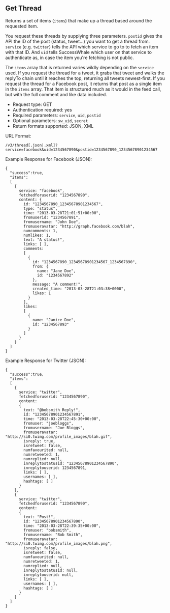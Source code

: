Get Thread
----------

Returns a set of items (`items`) that make up a thread based around the requested item.

You request these threads by supplying three parameters. `postid` gives the API the ID of the post (status, tweet...) you want to get a thread from. `service` (e.g. `twitter`) tells the API which service to go to to fetch an item with that ID. And `uid` tells SuccessWhale which user on that service to authenticate as, in case the item you're fetching is not public.

The `items` array that is returned varies wildly depending on the `service` used. If you request the thread for a tweet, it grabs that tweet and walks the replyTo chain until it reaches the top, returning all tweets newest-first. If you request the thread for a Facebook post, it returns that post as a single item in the `items` array. That item is structured much as it would in the feed call, but with the full comment and like data included.

* Request type: GET
* Authentication required: yes
* Required parameters: `service`, `uid`, `postid`
* Optional parameters: `sw_uid`, `secret`
* Return formats supported: JSON, XML

URL Format:

    /v3/thread[.json|.xml]?service=facebook&uid=1234567890&postid=1234567890_12345678901234567

Example Response for Facebook (JSON):

    {
      "success":true,
      "items":
      [
        {
          service: "facebook",
          fetchedforuserid: "1234567890",
          content: {
            id: "1234567890_12345678901234567",
            type: "status",
            time: "2013-03-28T21:01:51+00:00",
            fromuserid: "1234567891",
            fromusername: "John Doe",
            fromuseravatar: "http://graph.facebook.com/blah",
            numcomments: 1,
            numlikes: 1,
            text: "A status!",
            links: [ ],
            comments:
            [
              {
                id: "1234567890_12345678901234567_1234567890",
                from: {
                  name: "Jane Doe",
                  id: "1234567892"
                },
                message: "A comment!",
                created_time: "2013-03-28T21:03:38+0000",
                likes: 1
              }
            ],
            likes:
            [
              {
                name: "Janice Doe",
                id: "1234567893"
              }
            ]
          }
        }
      ]
    }

Example Response for Twitter (JSON):

    {
      "success":true,
      "items":
      [
        {
          service: "twitter",
          fetchedforuserid: "1234567890",
          content:
          {
            text: "@bobsmith Reply!",
            id: "12345678901234567891",
            time: "2013-03-28T22:45:30+00:00",
            fromuser: "joebloggs",
            fromusername: "Joe Bloggs",
            fromuseravatar: "http://si0.twimg.com/profile_images/blah.gif",
            isreply: true,
            isretweet: false,
            numfavourited: null,
            numretweeted: 1,
            numreplied: null,
            inreplytostatusid: "12345678901234567890",
            inreplytouserid: 1234567891,
            links: [ ],
            usernames: [ ],
            hashtags: [ ]
          }
        },
        {
          service: "twitter",
          fetchedforuserid: "1234567890",
          content:
          {
            text: "Post!",
            id: "12345678901234567890",
            time: "2013-03-28T22:39:35+00:00",
            fromuser: "bobsmith",
            fromusername: "Bob Smith",
            fromuseravatar: "http://si0.twimg.com/profile_images/blah.png",
            isreply: false,
            isretweet: false,
            numfavourited: null,
            numretweeted: 1,
            numreplied: null,
            inreplytostatusid: null,
            inreplytouserid: null,
            links: [ ],
            usernames: [ ],
            hashtags: [ ]
          }
        }
      ]
    }
